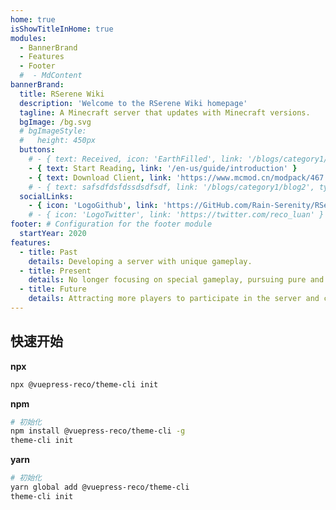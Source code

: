 ```yaml
---
home: true
isShowTitleInHome: true
modules:
  - BannerBrand
  - Features
  - Footer
  #  - MdContent
bannerBrand:
  title: RSerene Wiki
  description: 'Welcome to the RSerene Wiki homepage'
  tagline: A Minecraft server that updates with Minecraft versions.
  bgImage: /bg.svg
  # bgImageStyle:
  #   height: 450px
  buttons:
    # - { text: Received, icon: 'EarthFilled', link: '/blogs/category1/blog2' }
    - { text: Start Reading, link: '/en-us/guide/introduction' }
    - { text: Download Client, link: 'https://www.mcmod.cn/modpack/467.html', type: 'plain' }
    # - { text: safsdfdsfdssdsdfsdf, link: '/blogs/category1/blog2', type: 'text', icon: 'Alien' }
  socialLinks:
    - { icon: 'LogoGithub', link: 'https://GitHub.com/Rain-Serenity/RSerene-Wiki/' }
    # - { icon: 'LogoTwitter', link: 'https://twitter.com/reco_luan' }
footer: # Configuration for the footer module
  startYear: 2020
features:
  - title: Past
    details: Developing a server with unique gameplay.
  - title: Present
    details: No longer focusing on special gameplay, pursuing pure and smooth survival.
  - title: Future
    details: Attracting more players to participate in the server and continuing to improve it.
---
```

## 快速开始

**npx**

```bash
npx @vuepress-reco/theme-cli init
```

**npm**

```bash
# 初始化
npm install @vuepress-reco/theme-cli -g
theme-cli init
```

**yarn**

```bash
# 初始化
yarn global add @vuepress-reco/theme-cli
theme-cli init
```

